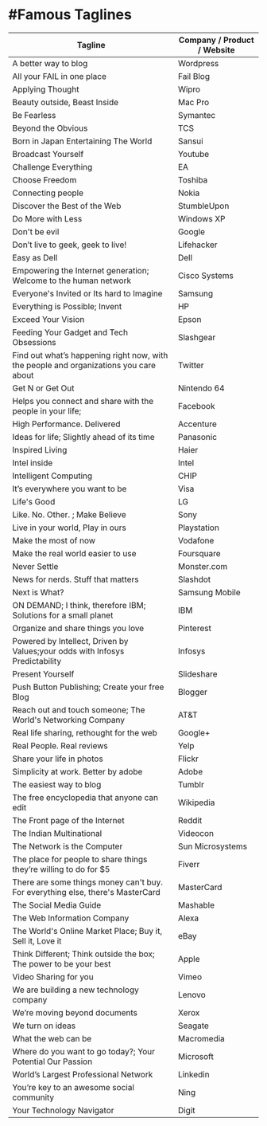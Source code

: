 #Famous Taglines
================================


Tagline | Company / Product / Website 
------------ | -------------
A better way to blog|Wordpress
All your FAIL in one place| Fail Blog
Applying Thought|Wipro
Beauty outside, Beast Inside|Mac Pro
Be Fearless|Symantec
Beyond the Obvious|TCS
Born in Japan Entertaining The World|Sansui
Broadcast Yourself|Youtube
Challenge Everything|EA
Choose Freedom|Toshiba
Connecting people|Nokia
Discover the Best of the Web| StumbleUpon
Do More with Less|Windows XP
Don't be evil|Google
Don’t live to geek, geek to live! |Lifehacker
Easy as Dell|Dell
Empowering the Internet generation; Welcome to the human network|Cisco Systems
Everyone's Invited or Its hard to Imagine|Samsung
Everything is Possible; Invent|HP
Exceed Your Vision | Epson
Feeding Your Gadget and Tech Obsessions|Slashgear
Find out what’s happening right now, with the people and organizations you care about|Twitter
Get N or Get Out|Nintendo 64
Helps you connect and share with the people in your life; | Facebook
High Performance. Delivered|Accenture
Ideas for life; Slightly ahead of its time | Panasonic
Inspired Living|Haier
Intel inside|Intel
Intelligent Computing |CHIP
It’s everywhere you want to be|Visa
Life's Good|LG
Like. No. Other. ; Make Believe|Sony
Live in your world, Play in ours|Playstation
Make the most of now| Vodafone
Make the real world easier to use|Foursquare
Never Settle |Monster.com
News for nerds. Stuff that matters|Slashdot
Next is What?|Samsung Mobile
ON DEMAND; I think, therefore IBM; Solutions for a small planet|IBM
Organize and share things you love|Pinterest
Powered by Intellect, Driven by Values;your odds with Infosys Predictability|Infosys
Present Yourself|Slideshare
Push Button Publishing; Create your free Blog|Blogger
Reach out and touch someone; The World's Networking Company|AT&T
Real life sharing, rethought for the web|Google+
Real People. Real reviews|Yelp
Share your life in photos|Flickr
Simplicity at work. Better by adobe|Adobe
The easiest way to blog|Tumblr
The free encyclopedia that anyone can edit|Wikipedia
The Front page of the Internet|Reddit
The Indian Multinational|Videocon
The Network is the Computer|Sun Microsystems
The place for people to share things they’re willing to do for $5| Fiverr
There are some things money can't buy. For everything else, there's MasterCard| MasterCard
The Social Media Guide| Mashable
The Web Information Company|Alexa
The World's Online Market Place; Buy it, Sell it, Love it|eBay
Think Different; Think outside the box; The power to be your best|Apple
Video Sharing for you|Vimeo
We are building a new technology company|Lenovo
We’re moving beyond documents|Xerox
We turn on ideas|Seagate
What the web can be|Macromedia
Where do you want to go today?; Your Potential Our Passion |Microsoft
World’s Largest Professional Network|Linkedin
You’re key to an awesome social community|Ning
Your Technology Navigator|Digit


